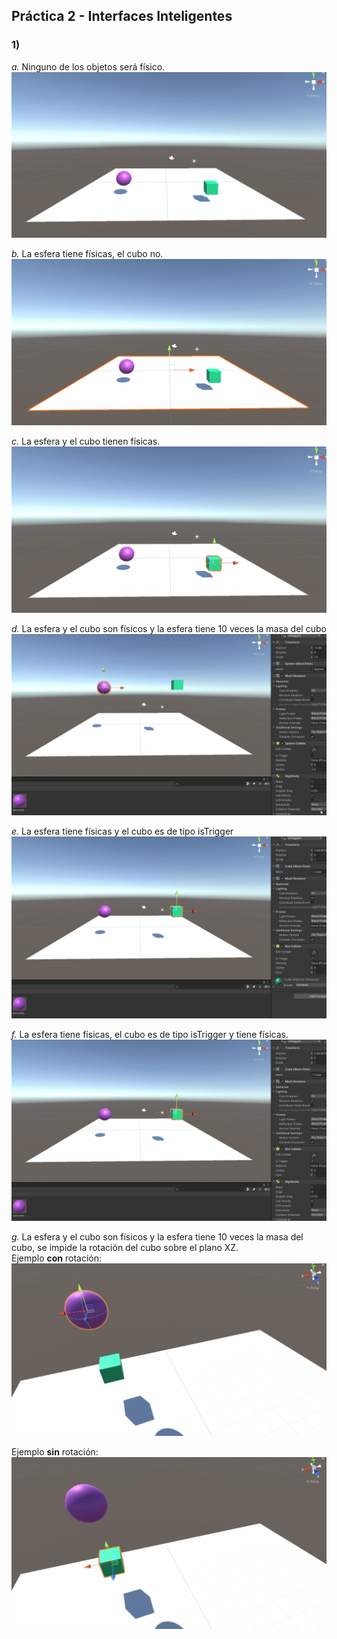 ## Práctica 2 - Interfaces Inteligentes

### 1)
*a.*  Ninguno de los objetos será físico.
![gifSinFisicas](./GIFs/Sin_Fisicas.gif)  

*b.*  La esfera tiene físicas, el cubo no.
![gifEsferaFisicas](./GIFs/Esfera_fisicas.gif)

*c.*  La esfera y el cubo tienen físicas.
![gifEsferaCuboFisicas](./GIFs/Esfera_Cubo_fisicas.gif)

*d.* La esfera y el cubo son físicos y la esfera tiene 10 veces la masa del cubo
![gifEsferaMasa](./GIFs/Esfera_masa.gif)

*e.*  La esfera tiene físicas y el cubo es de tipo isTrigger
![gifisTriggerCubo](./GIFs/isTrigger_Cubo.gif)

*f.*  La esfera tiene físicas, el cubo es de tipo isTrigger y tiene físicas.
![gifisTriggerFisicaCubo](./GIFs/isTrigger_fisicas_Cubo.gif)

*g.*  La esfera y el cubo son físicos y la esfera tiene 10 veces la masa del cubo, se impide la rotación del cubo sobre el plano XZ.  
Ejemplo **con** rotación:  
![gifFreeRotation](./GIFs/Free_rotation.gif)

Ejemplo **sin** rotación:  
![gifNoRotation](./GIFs/No_rotation.gif)